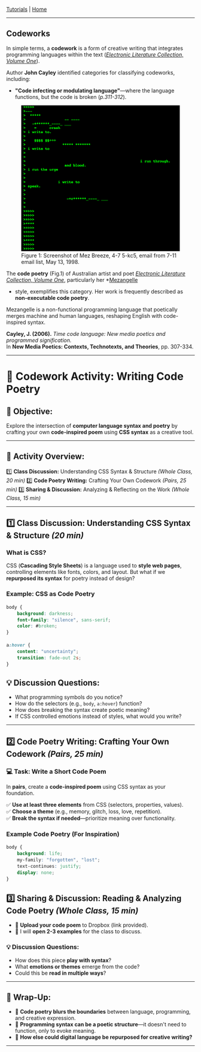 
[Tutorials](README.md) | [Home](../../README.md)

-------------------------------------------------------------------------------

## Codeworks

In simple terms, a **codework** is a form of creative writing that integrates programming languages within the text (*<a href="https://collection.eliterature.org/1/aux/keywords.html" target="_blank">Electronic Literature Collection, Volume One</a>*).  

Author **John Cayley** identified categories for classifying codeworks, including:  

+ **"Code infecting or modulating language"**—where the language functions, but the code is broken (*p.311-312*).  

<figure>
    <img src="imgs/93.png" width="600">
    <figcaption>Figure 1: Screenshot of Mez Breeze, 4-7 5-kc5, email from 7-11 email list, May 13, 1998.</figcaption>
</figure>

The **code poetry** (Fig.1) of Australian artist and poet *<a href="https://collection.eliterature.org/1/aux/keywords.html" target="_blank">Electronic Literature Collection, Volume One</a>*, particularly her *<a href="https://anthology.rhizome.org/mez-breeze" target="_blank">Mezangelle</a>
* style, exemplifies this category. Her work is frequently described as **non-executable code poetry**.

Mezangelle is a non-functional programming language that poetically merges machine and human languages, reshaping English with code-inspired syntax.

**Cayley, J. (2006).** *Time code language: New media poetics and programmed signification.*  
In **New Media Poetics: Contexts, Technotexts, and Theories**, pp. 307-334.

---

# 🌟 Codework Activity: Writing Code Poetry

## 🎯 Objective:
Explore the intersection of **computer language syntax and poetry** by crafting your own **code-inspired poem** using **CSS syntax** as a creative tool.

---

## 📌 Activity Overview:
1️⃣ **Class Discussion:** Understanding CSS Syntax & Structure *(Whole Class, 20 min)*
2️⃣ **Code Poetry Writing:** Crafting Your Own Codework *(Pairs, 25 min)*
3️⃣ **Sharing & Discussion:** Analyzing & Reflecting on the Work *(Whole Class, 15 min)*

---

## 1️⃣ Class Discussion: Understanding CSS Syntax & Structure *(20 min)*

### **What is CSS?**
CSS (**Cascading Style Sheets**) is a language used to **style web pages**, controlling elements like fonts, colors, and layout.
But what if we **repurposed its syntax** for poetry instead of design?

### **Example: CSS as Code Poetry**

```css
body {
    background: darkness;
    font-family: "silence", sans-serif;
    color: #broken;
}

a:hover {
    content: "uncertainty";
    transition: fade-out 2s;
}
```

## 💡 Discussion Questions:
- What programming symbols do you notice?
- How do the selectors (e.g., `body`, `a:hover`) function?
- How does breaking the syntax create poetic meaning?
- If CSS controlled emotions instead of styles, what would you write?

---

## 2️⃣ Code Poetry Writing: Crafting Your Own Codework *(Pairs, 25 min)*  

### **💻 Task: Write a Short Code Poem**  
In **pairs**, create a **code-inspired poem** using CSS syntax as your foundation.  

✅ **Use at least three elements** from CSS (selectors, properties, values).  
✅ **Choose a theme** (e.g., memory, glitch, loss, love, repetition).  
✅ **Break the syntax if needed**—prioritize meaning over functionality.  

### **Example Code Poetry (For Inspiration)**

```css
body {
    background: life;
    my-family: "forgotten", "lost";
    text-continues: justify;
    display: none;
}
```

## 3️⃣ Sharing & Discussion: Reading & Analyzing Code Poetry *(Whole Class, 15 min)*  

- 🔹 **Upload your code poem** to Dropbox (link provided).  
- 🔹 I will **open 2-3 examples** for the class to discuss.  

### 💡 Discussion Questions:
- How does this piece **play with syntax**?  
- What **emotions or themes** emerge from the code?  
- Could this be **read in multiple ways**?  

---

## 🎯 Wrap-Up:
- 🔸 **Code poetry blurs the boundaries** between language, programming, and creative expression.  
- 🔸 **Programming syntax can be a poetic structure**—it doesn't need to function, only to evoke meaning.  
- 🔸 **How else could digital language be repurposed for creative writing?**  


---
